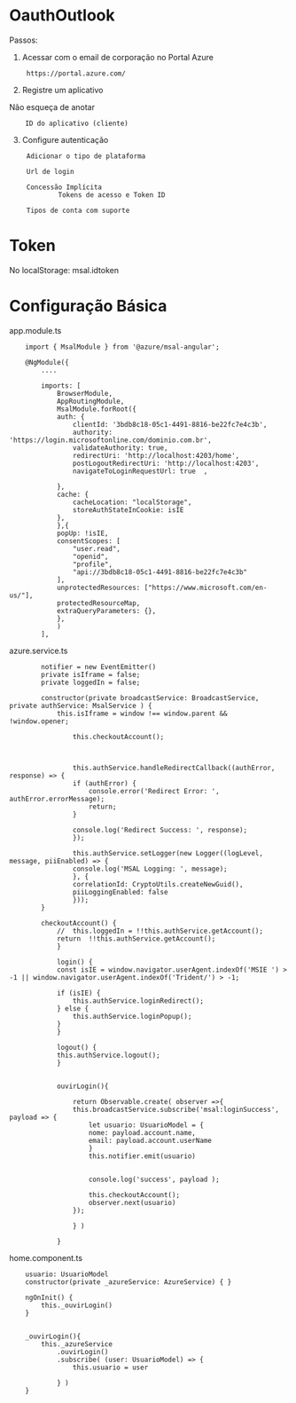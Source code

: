 # OauthOutlook

Passos:

1. Acessar com o email de corporação no Portal Azure

        https://portal.azure.com/

2. Registre um aplicativo

Não esqueça de anotar 

        ID do aplicativo (cliente)


3. Configure autenticação

        Adicionar o tipo de plataforma

        Url de login

        Concessão Implícita
                Tokens de acesso e Token ID

        Tipos de conta com suporte

# Token 

No localStorage: msal.idtoken


# Configuração Básica

app.module.ts

        import { MsalModule } from '@azure/msal-angular';

        @NgModule({
            ....

            imports: [
                BrowserModule,
                AppRoutingModule,
                MsalModule.forRoot({
                auth: {
                    clientId: '3bdb8c18-05c1-4491-8816-be22fc7e4c3b',
                    authority: 'https://login.microsoftonline.com/dominio.com.br',
                    validateAuthority: true,
                    redirectUri: 'http://localhost:4203/home',
                    postLogoutRedirectUri: 'http://localhost:4203',
                    navigateToLoginRequestUrl: true  ,
                    
                },
                cache: {
                    cacheLocation: "localStorage",
                    storeAuthStateInCookie: isIE
                },
                },{
                popUp: !isIE,
                consentScopes: [
                    "user.read",
                    "openid",
                    "profile",
                    "api://3bdb8c18-05c1-4491-8816-be22fc7e4c3b"
                ],
                unprotectedResources: ["https://www.microsoft.com/en-us/"],
                protectedResourceMap,
                extraQueryParameters: {},        
                },
                )
            ],


azure.service.ts

            notifier = new EventEmitter()
            private isIframe = false;
            private loggedIn = false;

            constructor(private broadcastService: BroadcastService, private authService: MsalService ) {
                this.isIframe = window !== window.parent && !window.opener;

                    this.checkoutAccount();
                
                    
                
                    this.authService.handleRedirectCallback((authError, response) => {
                    if (authError) {
                        console.error('Redirect Error: ', authError.errorMessage);
                        return;
                    }
                
                    console.log('Redirect Success: ', response);
                    });
                
                    this.authService.setLogger(new Logger((logLevel, message, piiEnabled) => {
                    console.log('MSAL Logging: ', message);
                    }, {
                    correlationId: CryptoUtils.createNewGuid(),
                    piiLoggingEnabled: false
                    }));
            }

            checkoutAccount() {
                //	this.loggedIn = !!this.authService.getAccount();
                return 	!!this.authService.getAccount();
                }
                
                login() {
                const isIE = window.navigator.userAgent.indexOf('MSIE ') > -1 || window.navigator.userAgent.indexOf('Trident/') > -1;
            
                if (isIE) {
                    this.authService.loginRedirect();
                } else {
                    this.authService.loginPopup();
                }
                }
                
                logout() {
                this.authService.logout();
                }


                ouvirLogin(){

                    return Observable.create( observer =>{
                    this.broadcastService.subscribe('msal:loginSuccess', payload => {
                        let usuario: UsuarioModel = {
                        nome: payload.account.name,
                        email: payload.account.userName
                        }
                        this.notifier.emit(usuario)
                        
                        
                        console.log('success', payload );
                        
                        this.checkoutAccount();
                        observer.next(usuario)
                    });
                    
                    } )

                }

home.component.ts

        usuario: UsuarioModel
        constructor(private _azureService: AzureService) { }

        ngOnInit() {    
            this._ouvirLogin()
        }


        _ouvirLogin(){
            this._azureService
                .ouvirLogin()
                .subscribe( (user: UsuarioModel) => {
                    this.usuario = user
                    
                } )
        }